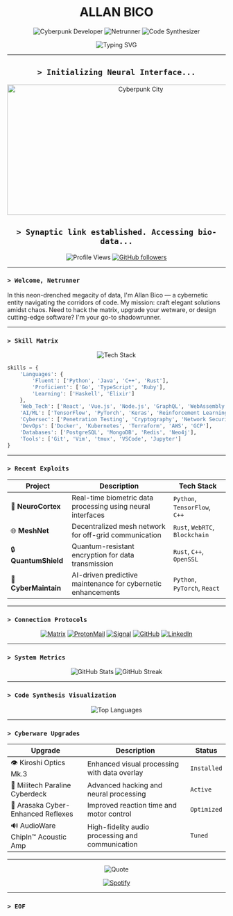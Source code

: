 <div align="center">

# **ALLAN BICO**

![Cyberpunk Developer](https://img.shields.io/badge/CYBERPUNK%20DEVELOPER-FF00FF?style=for-the-badge&logo=cyberpunk)
![Netrunner](https://img.shields.io/badge/NETRUNNER-00FFFF?style=for-the-badge&logo=netrunner)
![Code Synthesizer](https://img.shields.io/badge/CODE%20SYNTHESIZER-FFA500?style=for-the-badge&logo=code-synth)

<img src="https://readme-typing-svg.herokuapp.com?font=Fira+Code&size=28&duration=2800&pause=2000&color=A020F0&center=true&vCenter=true&width=940&lines=Neural+Architect+%7C+Code+Synthesizer;Cryptography+Enthusiast+%7C+Digital+Nomad" alt="Typing SVG" />

</div>

---

<div align="center">
  
## **`> Initializing Neural Interface...`**

<img src="https://i.imgur.com/vTwYoKJ.gif" width="600" height="300" alt="Cyberpunk City" />

## **`> Synaptic link established. Accessing bio-data...`**

![Profile Views](https://komarev.com/ghpvc/?username=virusinfect&color=blueviolet)
[![GitHub followers](https://img.shields.io/github/followers/virusinfect?label=Follow&style=social)](https://github.com/virusinfect)

</div>

---

### **`> Welcome, Netrunner`**

In this neon-drenched megacity of data, I'm Allan Bico — a cybernetic entity navigating the corridors of code. My mission: craft elegant solutions amidst chaos. Need to hack the matrix, upgrade your wetware, or design cutting-edge software? I'm your go-to shadowrunner.

---

### **`> Skill Matrix`**

<div align="center">
  
<img src="https://skillicons.dev/icons?i=python,java,cpp,rust,go,typescript,ruby,react,vue,nodejs,graphql,tensorflow,pytorch,docker,kubernetes,aws,git,vim" alt="Tech Stack" />

</div>

```python
skills = {
    'Languages': {
        'Fluent': ['Python', 'Java', 'C++', 'Rust'],
        'Proficient': ['Go', 'TypeScript', 'Ruby'],
        'Learning': ['Haskell', 'Elixir']
    },
    'Web_Tech': ['React', 'Vue.js', 'Node.js', 'GraphQL', 'WebAssembly'],
    'AI/ML': ['TensorFlow', 'PyTorch', 'Keras', 'Reinforcement Learning'],
    'Cybersec': ['Penetration Testing', 'Cryptography', 'Network Security'],
    'DevOps': ['Docker', 'Kubernetes', 'Terraform', 'AWS', 'GCP'],
    'Databases': ['PostgreSQL', 'MongoDB', 'Redis', 'Neo4j'],
    'Tools': ['Git', 'Vim', 'tmux', 'VSCode', 'Jupyter']
}
```

---

### **`> Recent Exploits`**

<div align="center">

| Project       | Description                                                      | Tech Stack                           |
|---------------|------------------------------------------------------------------|--------------------------------------|
| 🧬 **NeuroCortex** | Real-time biometric data processing using neural interfaces      | `Python`, `TensorFlow`, `C++`        |
| 🌐 **MeshNet**     | Decentralized mesh network for off-grid communication            | `Rust`, `WebRTC`, `Blockchain`       |
| 🔒 **QuantumShield**| Quantum-resistant encryption for data transmission              | `Rust`, `C++`, `OpenSSL`             |
| 🤖 **CyberMaintain**| AI-driven predictive maintenance for cybernetic enhancements    | `Python`, `PyTorch`, `React`         |

</div>

---

### **`> Connection Protocols`**

<div align="center">

[![Matrix](https://img.shields.io/badge/Matrix-000000?style=for-the-badge&logo=Matrix&logoColor=white)](https://matrix.to/#/@virusinfect:matrix.org)
[![ProtonMail](https://img.shields.io/badge/ProtonMail-8B89CC?style=for-the-badge&logo=protonmail&logoColor=white)](mailto:virusinfect@protonmail.com)
[![Signal](https://img.shields.io/badge/Signal-%23039BE5.svg?&style=for-the-badge&logo=Signal&logoColor=white)](https://signal.me/#eu/virusinfect)
[![GitHub](https://img.shields.io/badge/GitHub-181717?style=for-the-badge&logo=github&logoColor=white)](https://github.com/virusinfect)
[![LinkedIn](https://img.shields.io/badge/LinkedIn-0077B5?style=for-the-badge&logo=linkedin&logoColor=white)](https://www.linkedin.com/in/virusinfect)

</div>

---

### **`> System Metrics`**

<div align="center">

<img src="https://github-readme-stats.vercel.app/api?username=virusinfect&show_icons=true&theme=radical" alt="GitHub Stats" />
<img src="https://github-readme-streak-stats.herokuapp.com/?user=virusinfect&theme=radical" alt="GitHub Streak" />

</div>

---

### **`> Code Synthesis Visualization`**

<div align="center">

<img src="https://github-readme-stats.vercel.app/api/top-langs/?username=virusinfect&layout=compact&theme=radical" alt="Top Languages" />

</div>

---

### **`> Cyberware Upgrades`**

<div align="center">

| Upgrade                          | Description                                         | Status       |
|----------------------------------|-----------------------------------------------------|--------------|
| 👁️ Kiroshi Optics Mk.3           | Enhanced visual processing with data overlay        | `Installed`  |
| 🧠 Militech Paraline Cyberdeck    | Advanced hacking and neural processing              | `Active`     |
| 🦾 Arasaka Cyber-Enhanced Reflexes| Improved reaction time and motor control            | `Optimized`  |
| 🔊 AudioWare ChipIn™ Acoustic Amp | High-fidelity audio processing and communication    | `Tuned`      |

</div>

---

<div align="center">

<img src="https://readme-typing-svg.herokuapp.com?font=Fira+Code&duration=1000&pause=3000&color=00FF00&center=true&vCenter=true&multiline=true&repeat=false&width=840&height=100&lines=%22The+future+is+already+here+%E2%80%94+it's+just+not+evenly+distributed.%22;-+William+Gibson" alt="Quote" />

[![Spotify](https://novatorem-eosin-tau.vercel.app/api/spotify)](https://open.spotify.com/user/allanbico)

</div>

---

### **`> EOF`**
